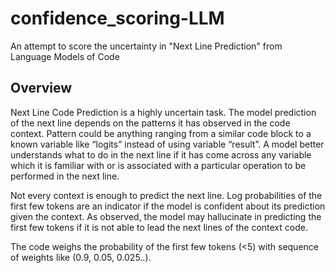 # confidence_scoring-LLM
An attempt to score the uncertainty in "Next Line Prediction" from Language Models of Code

## Overview
Next Line Code Prediction is a highly uncertain task. The model prediction of the next line depends on the patterns it has observed in the code context. Pattern could be anything ranging from a similar code block to a known variable like “logits” instead of using variable “result”. A model better understands what to do in the next line if it has come across any variable which it is familiar with or is associated with a particular operation to be performed in the next line.

Not every context is enough to predict the next line. Log probabilities of the first few tokens are an indicator if the model is confident about its prediction given the context. As observed, the model may hallucinate in predicting the first few tokens if it is not able to lead the next lines of the context code.

The code weighs the probability of the first few tokens (<5) with sequence of weights like (0.9, 0.05, 0.025..).


